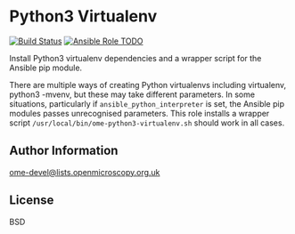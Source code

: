 Python3 Virtualenv
==================


[![Build Status](https://travis-ci.org/ome/ansible-role-python3-virtualenv.svg)](https://travis-ci.org/ome/ansible-role-python3-virtualenv)
[![Ansible Role TODO](https://img.shields.io/ansible/role/TODO.svg)](https://galaxy.ansible.com/ome/python3_-_virtualenv/)

Install Python3 virtualenv dependencies and a wrapper script for the Ansible pip module.

There are multiple ways of creating Python virtualenvs including virtualenv, python3 -mvenv, but these may take different parameters.
In some situations, particularly if `ansible_python_interpreter` is set, the Ansible pip modules passes unrecognised parameters.
This role installs a wrapper script `/usr/local/bin/ome-python3-virtualenv.sh` should work in all cases.


Author Information
------------------

ome-devel@lists.openmicroscopy.org.uk

License
-------

BSD
